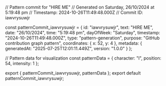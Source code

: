 // Pattern commit for "HIRE ME"
// Generated on Saturday, 26/10/2024 at 5:19:48 pm
// Timestamp: 2024-10-26T11:49:48.000Z
// Commit ID: iawvrysuwjr

const patternCommit_iawvrysuwjr = {
  id: "iawvrysuwjr",
  text: "HIRE ME",
  date: "26/10/2024",
  time: "5:19:48 pm",
  dayOfWeek: "Saturday",
  timestamp: "2024-10-26T11:49:48.000Z",
  type: "pattern-generation",
  purpose: "GitHub contribution graph pattern",
  coordinates: {
    x: 52,
    y: 4
  },
  metadata: {
    generatedAt: "2025-07-25T12:01:11.449Z",
    version: "1.0.0"
  }
};

// Pattern data for visualization
const patternData = {
  character: "I",
  position: 54,
  intensity: 1
};

export { patternCommit_iawvrysuwjr, patternData };
export default patternCommit_iawvrysuwjr;
